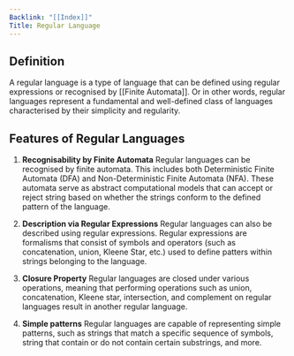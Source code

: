 ```yaml
---
Backlink: "[[Index]]"
Title: Regular Language
---
```


## Definition
A regular language is a type of language that can be defined using regular expressions or recognised by [[Finite Automata]]. Or in other words, regular languages represent a fundamental and well-defined class of languages characterised by their simplicity and regularity.

## Features of Regular Languages
1. **Recognisability by Finite Automata**
   Regular languages can be recognised by finite automata. This includes both Deterministic Finite Automata (DFA) and Non-Deterministic Finite Automata (NFA). These automata serve as abstract computational models that can accept or reject string based on whether the strings conform to the defined pattern of the language.
   
2. **Description via Regular Expressions**
   Regular languages can also be described using regular expressions. Regular expressions are formalisms that consist of symbols and operators (such as concatenation, union, Kleene Star, etc.) used to define patters within strings belonging to the language.
   
3. **Closure Property**
   Regular languages are closed under various operations, meaning that performing operations such as union, concatenation, Kleene star, intersection, and complement on regular languages result in another regular language.
   
4. **Simple patterns**
   Regular languages are capable of representing simple patterns, such as strings that match a specific sequence of symbols, string that contain or do not contain certain substrings, and more.